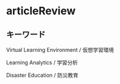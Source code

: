 # articleReview

## キーワード
Virtual Learning Environment / 仮想学習環境

Learning Analytics / 学習分析

Disaster Education / 防災教育
